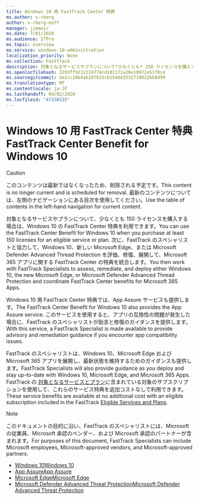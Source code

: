 ```yaml
---
title: Windows 10 用 FastTrack Center 特典
ms.author: v-rberg
author: v-rberg-msft
manager: jimmuir
ms.date: 7/01/2020
ms.audience: ITPro
ms.topic: overview
ms.service: windows-10-administration
localization_priority: None
ms.collection: FastTrack
description: 対象となるサービスやプランについて*少なくとも* 150 ライセンスを購入する場合は、Windows 10 用 FastTrack Center 特典を利用できます。
ms.openlocfilehash: 3293ff9212224774cd101171a20e18972e51f8c4
ms.sourcegitcommit: de2cc20b4ab297633cb254d42532719022bb8d99
ms.translationtype: MT
ms.contentlocale: ja-JP
ms.lasthandoff: 09/02/2020
ms.locfileid: "47338535"
---
```

# <a name="fasttrack-center-benefit-for-windows-10"></a><span data-ttu-id="8191a-103">Windows 10 用 FastTrack Center 特典</span><span class="sxs-lookup"><span data-stu-id="8191a-103">FastTrack Center Benefit for Windows 10</span></span>

> [!CAUTION]
> <span data-ttu-id="8191a-104">このコンテンツは最新ではなくなったため、削除される予定です。</span><span class="sxs-lookup"><span data-stu-id="8191a-104">This content is no longer current and is scheduled for removal.</span></span> <span data-ttu-id="8191a-105">最新のコンテンツについては、左側のナビゲーションにある目次を使用してください。</span><span class="sxs-lookup"><span data-stu-id="8191a-105">Use the table of contents in the left-hand navigation for current content.</span></span>

<span data-ttu-id="8191a-106">対象となるサービスやプランについて、少なくとも 150 ライセンスを購入する場合は、Windows 10 の FastTrack Center 特典を利用できます。</span><span class="sxs-lookup"><span data-stu-id="8191a-106">You can use the FastTrack Center Benefit for Windows 10 when you purchase at least 150 licenses for an eligible service or plan.</span></span> <span data-ttu-id="8191a-107">次に、FastTrack のスペシャリストと協力して、Windows 10、新しい Microsoft Edge、または Microsoft Defender Advanced Thread Protection を評価、修復、展開して、Microsoft 365 アプリに関する FastTrack Center の特典を統合します。</span><span class="sxs-lookup"><span data-stu-id="8191a-107">You then work with FastTrack Specialists to assess, remediate, and deploy either Windows 10, the new Microsoft Edge, or Microsoft Defender Advanced Thread Protection and coordinate FastTrack Center benefits for Microsoft 365 Apps.</span></span> 

<span data-ttu-id="8191a-108">Windows 10 用 FastTrack Center 特典では、App Assure サービスも提供します。</span><span class="sxs-lookup"><span data-stu-id="8191a-108">The FastTrack Center Benefit for Windows 10 also provides the App Assure service.</span></span> <span data-ttu-id="8191a-109">このサービスを使用すると、アプリの互換性の問題が発生した場合に、FastTrack のスペシャリストが助言と修復のガイダンスを提供します。</span><span class="sxs-lookup"><span data-stu-id="8191a-109">With this service, a FastTrack Specialist is made available to provide advisory and remediation guidance if you encounter app compatibility issues.</span></span> 

<span data-ttu-id="8191a-110">FastTrack のスペシャリストは、Windows 10、Microsoft Edge および Microsoft 365 アプリを展開し、最新状態を維持するためのガイダンスも提供します。</span><span class="sxs-lookup"><span data-stu-id="8191a-110">FastTrack Specialists will also provide guidance as you deploy and stay up-to-date with Windows 10, Microsoft Edge, and Microsoft 365 Apps.</span></span> <span data-ttu-id="8191a-111">FastTrack の [対象となるサービスとプラン](M365-eligible-services-and-plans.md)に含まれている対象のサブスクリプションを使用して、これらのサービス特典を追加コストなしで利用できます。</span><span class="sxs-lookup"><span data-stu-id="8191a-111">These service benefits are available at no additional cost with an eligible subscription included in the FastTrack [Eligible Services and Plans](M365-eligible-services-and-plans.md).</span></span>
  
> [!NOTE]
> <span data-ttu-id="8191a-112">このドキュメントの目的に沿い、FastTrack のスペシャリストには、Microsoft の従業員、Microsoft 承認のベンダー、および Microsoft 承認のパートナーが含まれます。</span><span class="sxs-lookup"><span data-stu-id="8191a-112">For purposes of this document, FastTrack Specialists can include Microsoft employees, Microsoft-approved vendors, and Microsoft-approved partners.</span></span> 
    
- [<span data-ttu-id="8191a-113">Windows 10</span><span class="sxs-lookup"><span data-stu-id="8191a-113">Windows 10</span></span>](Win-10-windows-10.md)
- [<span data-ttu-id="8191a-114">App Assure</span><span class="sxs-lookup"><span data-stu-id="8191a-114">App Assure</span></span>](Win-10-app-assure.md)
- [<span data-ttu-id="8191a-115">Microsoft Edge</span><span class="sxs-lookup"><span data-stu-id="8191a-115">Microsoft Edge</span></span>](Win-10-microsoft-edge.md)
- [<span data-ttu-id="8191a-116">Microsoft Defender Advanced Threat Protection</span><span class="sxs-lookup"><span data-stu-id="8191a-116">Microsoft Defender Advanced Threat Protection</span></span>](Win-10-microsoft-defender-atp.md)


